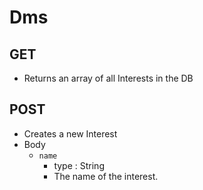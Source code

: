 # Dms

## GET
- Returns an array of all Interests in the DB

## POST
- Creates a new Interest
- Body
    - `name`
        - type : String
        - The name of the interest.


